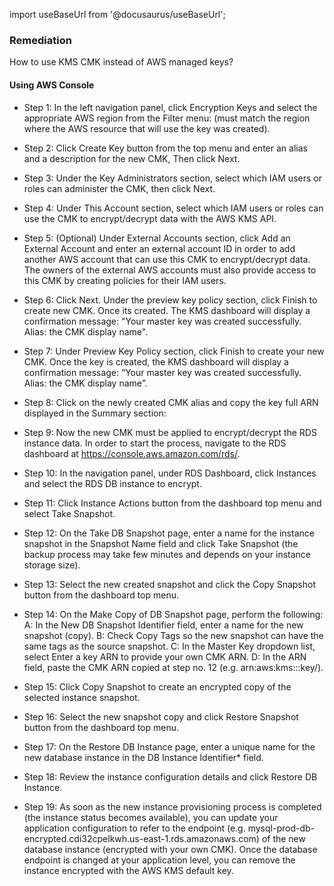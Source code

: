 import useBaseUrl from '@docusaurus/useBaseUrl';

### Remediation
How to use KMS CMK instead of AWS managed keys?

#### Using AWS Console

- Step 1: In the left navigation panel, click Encryption Keys and select the appropriate AWS region from the Filter menu:
					(must match the region where the AWS resource that will use the key was created).

- Step 2: Click Create Key button from the top menu and enter an alias and a description for the new CMK, Then click Next.

- Step 3: Under the Key Administrators section, select which IAM users or roles can administer the CMK, then click Next.

- Step 4: Under This Account section, select which IAM users or roles can use the CMK to encrypt/decrypt data with the AWS KMS API.

- Step 5: (Optional) Under External Accounts section, click Add an External Account and enter an external account ID in order to add another AWS account that can use this CMK to encrypt/decrypt data. The owners of the external AWS accounts must also provide access to this CMK by creating policies for their IAM users.

- Step 6: Click Next. Under the preview key policy section, click Finish to create new CMK. Once its created. The KMS dashboard will display a confirmation message: "Your master key was created successfully. Alias: the CMK display name".

- Step 7: Under Preview Key Policy section, click Finish to create your new CMK. Once the key is created, the KMS dashboard will display a confirmation message: “Your master key was created successfully. Alias: the CMK display name”.

- Step 8: Click on the newly created CMK alias and copy the key full ARN displayed in the Summary section:
					 
- Step 9: Now the new CMK must be applied to encrypt/decrypt the RDS instance data. In order to start the process, navigate to the RDS dashboard at https://console.aws.amazon.com/rds/.

- Step 10: In the navigation panel, under RDS Dashboard, click Instances and select the RDS DB instance to encrypt.

- Step 11: Click Instance Actions button from the dashboard top menu and select Take Snapshot.

- Step 12: On the Take DB Snapshot page, enter a name for the instance snapshot in the Snapshot Name field and click Take Snapshot (the backup process may take few minutes and depends on your instance storage size).

- Step 13: Select the new created snapshot and click the Copy Snapshot button from the dashboard top menu.

- Step 14: On the Make Copy of DB Snapshot page, perform the following:
				A: In the New DB Snapshot Identifier field, enter a name for the new snapshot (copy).
				B: Check Copy Tags so the new snapshot can have the same tags as the source snapshot.
				C: In the Master Key dropdown list, select Enter a key ARN to provide your own CMK ARN.
				D: In the ARN field, paste the CMK ARN copied at step no. 12 (e.g. arn:aws:kms:::key/).

- Step 15: Click Copy Snapshot to create an encrypted copy of the selected instance snapshot.

- Step 16: Select the new snapshot copy and click Restore Snapshot button from the dashboard top menu.

- Step 17: On the Restore DB Instance page, enter a unique name for the new database instance in the DB Instance Identifier* field.

- Step 18: Review the instance configuration details and click Restore DB Instance.

- Step 19: As soon as the new instance provisioning process is completed (the instance status becomes available), you can update your application configuration to refer to the endpoint (e.g. mysql-prod-db-encrypted.cdi32cpelkwh.us-east-1.rds.amazonaws.com) of the new database instance (encrypted with your own CMK). Once the database endpoint is changed at your application level, you can remove the instance encrypted with the AWS KMS default key.